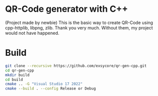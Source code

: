 # QR-Code generator with C++
(Project made by newbie)
This is the basic way to create QR-Code using cpp-httplib, libpng, zlib. Thank you very much. Without them, my project would not have happened.

# Build
```bash
git clone --recursive https://github.com/exsycore/qr-gen-cpp.git
cd qr-gen-cpp
mkdir build
cd build
cmake .. -G "Visual Studio 17 2022"
cmake --build . --config Release or Debug
```
